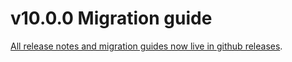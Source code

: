 # v10.0.0 Migration guide

[All release notes and migration guides now live in github releases](https://github.com/seek-oss/sku/releases/tag/sku%4010.0.0).
